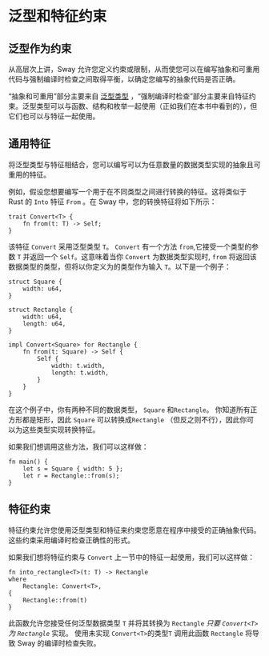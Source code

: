 # 泛型和特征约束

## 泛型作为约束

从高层次上讲，Sway 允许您定义约束或限制，从而使您可以在编写抽象和可重用代码与强制编译时检查之间取得平衡，以确定您编写的抽象代码是否正确。

“抽象和可重用”部分主要来自 [泛型类型](./generic_types.md) ，“强制编译时检查”部分主要来自特征约束。泛型类型可以与函数、结构和枚举一起使用（正如我们在本书中看到的），但它们也可以与特征一起使用。

## 通用特征

将泛型类型与特征相结合，您可以编写可以为任意数量的数据类型实现的抽象且可重用的特征。

例如，假设您想要编写一个用于在不同类型之间进行转换的特征。这将类似于 Rust 的 `Into` 特征 `From` 。在 Sway 中，您的转换特征将如下所示：

```sway
trait Convert<T> {
    fn from(t: T) -> Self;
}
```

该特征 `Convert` 采用泛型类型 `T`。 `Convert` 有一个方法
`from`,它接受一个类型的参数 `T` 并返回一个 `Self`。这意味着当你 `Convert` 为数据类型实现时, `from` 将返回该数据类型的类型，但将以你定义为的类型作为输入 `T`。以下是一个例子：

```sway
struct Square {
    width: u64,
}

struct Rectangle {
    width: u64,
    length: u64,
}

impl Convert<Square> for Rectangle {
    fn from(t: Square) -> Self {
        Self {
            width: t.width,
            length: t.width,
        }
    }
}
```

在这个例子中，你有两种不同的数据类型， `Square` 和`Rectangle`。
你知道所有正方形都是矩形，因此 `Square` 可以转换成`Rectangle` （但反之则不行），因此你可以为这些类型实现转换特征。

如果我们想调用这些方法，我们可以这样做：

```sway
fn main() {
    let s = Square { width: 5 };
    let r = Rectangle::from(s);
}
```

## 特征约束

特征约束允许您使用泛型类型和特征来约束您愿意在程序中接受的正确抽象代码。这些约束采用编译时检查正确性的形式。

如果我们想将特征约束与 `Convert` 上一节中的特征一起使用，我们可以这样做：

```sway
fn into_rectangle<T>(t: T) -> Rectangle
where
    Rectangle: Convert<T>,
{
    Rectangle::from(t)
}
```

此函数允许您接受任何泛型数据类型 `T` 并将其转换为 `Rectangle` _只要 `Convert<T>` 为 `Rectangle`_ 实现。
使用未实现 `Convert<T>`的类型`T` 调用此函数 `Rectangle` 将导致 Sway 的编译时检查失败。
